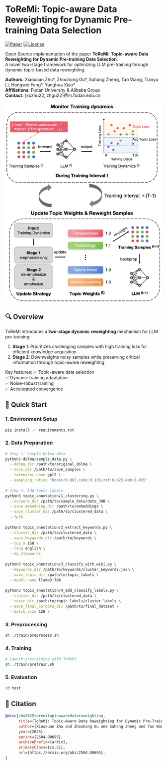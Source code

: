 
# ToReMi: Topic-aware Data Reweighting for Dynamic Pre-training Data Selection

[![Paper](https://img.shields.io/badge/arXiv-Paper-<COLOR>.svg)](https://arxiv.org/abs/2504.00695)
[![License](https://img.shields.io/badge/License-Apache_2.0-blue.svg)](https://opensource.org/licenses/Apache-2.0)

Open Source implementation of the paper **ToReMi: Topic-aware Data Reweighting for Dynamic Pre-training Data Selection**.  
A novel two-stage framework for optimizing LLM pre-training through dynamic topic-based data reweighting.

**Authors**: Xiaoxuan Zhu*, Zhouhong Gu*, Suhang Zheng, Tao Wang, Tianyu Li, Hongwei Feng*, Yanghua Xiao*  
**Affiliations**: Fudan University & Alibaba Group  
**Contact**: {xxzhu22, zhgu22}@m.fudan.edu.cn

![ToReMi Framework](figs/framework.png)

## 🔍 Overview

ToReMi introduces a **two-stage dynamic reweighting** mechanism for LLM pre-training:
1. **Stage 1**: Prioritizes challenging samples with high training loss for efficient knowledge acquisition
2. **Stage 2**: Downweights noisy samples while preserving critical information through topic-aware reweighting

Key features:
✅ Topic-aware data selection  
✅ Dynamic training adaptation  
✅ Noise-robust training  
✅ Accelerated convergence

## 🚀 Quick Start

### 1. Environment Setup
```bash
pip install -r requirements.txt
```

### 2. Data Preparation
```bash
# Step 1: Sample Dolma data
python3 dolma/sample_data.py \
  --dolma_dir /path/to/original_dolma \
  --save_dir /path/to/save_samples \
  --tokenizer_name gpt2 \
  --sampling_ratios "books:0.002,code:0.138,ref:0.025,web:0.835"

# Step 2: Add topic labels
python3 topic_annotation/1_clustering.py \
  --corpora_dir /path/to/sample_data/data_30B \
  --save_embedding_dir /path/to/embeddings \
  --save_cluster_dir /path/to/clustered_data \
  --fp16

python3 topic_annotation/2_extract_keywords.py \
  --cluster_dir /path/to/clustered_data \
  --save_keywords_dir /path/to/keywords \
  --top_n 150 \
  --lang english \
  --no_stopwords

python3 topic_annotation/3_classify_with_wiki.py \
  --keywords_dir /path/to/keywords/cluster_keywords.json \
  --save_topic_dir /path/to/topic_labels \
  --model_name llama3:70b 

python3 topic_annotation/4_add_classify_labels.py \
  --cluster_dir /path/to/clustered_data \
  --topic_dir /path/to/topic_labels/cluster_labels \
  --save_final_corpora_dir /path/to/final_dataset \
  --batch_size 128 \
```

### 3. Preprocessing
```bash
sh ./train/preprocess.sh
```

### 4. Training
```bash
# Launch pretraining with ToReMi
sh ./train/pretrain.sh
```

### 5. Evaluation
```bash
cd test
```

## 🤝 Citation
```bibtex
@misc{zhu2025toremitopicawaredatareweighting,
      title={ToReMi: Topic-Aware Data Reweighting for Dynamic Pre-Training Data Selection}, 
      author={Xiaoxuan Zhu and Zhouhong Gu and Suhang Zheng and Tao Wang and Tianyu Li and Hongwei Feng and Yanghua Xiao},
      year={2025},
      eprint={2504.00695},
      archivePrefix={arXiv},
      primaryClass={cs.CL},
      url={https://arxiv.org/abs/2504.00695}, 
}
```
